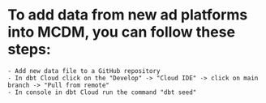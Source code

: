 # To add data from new ad platforms into MCDM, you can follow these steps:
	- Add new data file to a GitHub repository
	- In dbt Cloud click on the "Develop" -> "Cloud IDE" -> click on main branch -> "Pull from remote"
	- In console in dbt Cloud run the command "dbt seed"



